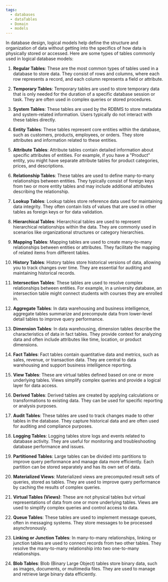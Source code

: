 ```yaml
---
tags:
  - databases
  - dataTables
  - Domain
  - models
---
```

In database design, logical models help define the structure and organization of data without getting into the specifics of how data is physically stored or accessed. Here are some types of tables commonly used in logical database models:  

  
1. **Regular Tables**: These are the most common types of tables used in a database to store data. They consist of rows and columns, where each row represents a record, and each column represents a field or attribute.  
  
2. **Temporary Tables**: Temporary tables are used to store temporary data that is only needed for the duration of a specific database session or task. They are often used in complex queries or stored procedures.  
  
3. **System Tables**: These tables are used by the RDBMS to store metadata and system-related information. Users typically do not interact with these tables directly.

4. **Entity Tables**: These tables represent core entities within the database, such as customers, products, employees, or orders. They store attributes and information related to these entities.  

  
5. **Attribute Tables**: Attribute tables contain detailed information about specific attributes of entities. For example, if you have a "Product" entity, you might have separate attribute tables for product categories, prices, and descriptions.  
  
6. **Relationship Tables**: These tables are used to define many-to-many relationships between entities. They typically consist of foreign keys from two or more entity tables and may include additional attributes describing the relationship.  
  
7. **Lookup Tables**: Lookup tables store reference data used for maintaining data integrity. They often contain lists of values that are used in other tables as foreign keys or for data validation.  
  
8. **Hierarchical Tables**: Hierarchical tables are used to represent hierarchical relationships within the data. They are commonly used in scenarios like organizational structures or category hierarchies.  
  
9. **Mapping Tables**: Mapping tables are used to create many-to-many relationships between entities or attributes. They facilitate the mapping of related items from different tables.  
  
10. **History Tables**: History tables store historical versions of data, allowing you to track changes over time. They are essential for auditing and maintaining historical records.  
  
11. **Intersection Tables**: These tables are used to resolve complex relationships between entities. For example, in a university database, an intersection table might connect students with courses they are enrolled in.  
  
12. **Aggregate Tables**: In data warehousing and business intelligence, aggregate tables summarize and precompute data from lower-level detail tables to improve query performance.  
  
13. **Dimension Tables**: In data warehousing, dimension tables describe the characteristics of data in fact tables. They provide context for analyzing data and often include attributes like time, location, or product dimensions.  
  
14. **Fact Tables**: Fact tables contain quantitative data and metrics, such as sales, revenue, or transaction data. They are central to data warehousing and support business intelligence reporting.  
  
15. **View Tables**: These are virtual tables defined based on one or more underlying tables. Views simplify complex queries and provide a logical layer for data access.  
  
16. **Derived Tables**: Derived tables are created by applying calculations or transformations to existing data. They can be used for specific reporting or analysis purposes.  

17. **Audit Tables**: These tables are used to track changes made to other tables in the database. They capture historical data and are often used for auditing and compliance purposes.  
  
6. **Logging Tables**: Logging tables store logs and events related to database activity. They are useful for monitoring and troubleshooting database performance and issues.  
  
7. **Partitioned Tables**: Large tables can be divided into partitions to improve query performance and manage data more efficiently. Each partition can be stored separately and has its own set of data.  
  
8. **Materialized Views**: Materialized views are precomputed result sets of queries, stored as tables. They are used to improve query performance by caching the results of complex queries.  
  
9. **Virtual Tables (Views)**: These are not physical tables but virtual representations of data from one or more underlying tables. Views are used to simplify complex queries and control access to data.  
  
10. **Queue Tables**: These tables are used to implement message queues, often in messaging systems. They store messages to be processed asynchronously.  
  
12. **Linking or Junction Tables**: In many-to-many relationships, linking or junction tables are used to connect records from two other tables. They resolve the many-to-many relationship into two one-to-many relationships.  
  
13. **Blob Tables**: Blob (Binary Large Object) tables store binary data, such as images, documents, or multimedia files. They are used to manage and retrieve large binary data efficiently.